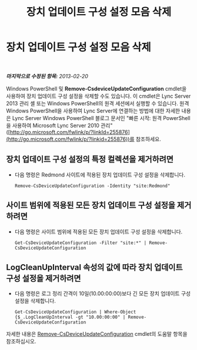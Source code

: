﻿---
title: 장치 업데이트 구성 설정 모음 삭제
TOCTitle: 장치 업데이트 구성 설정 모음 삭제
ms:assetid: 1a649136-34a9-42a7-a5b3-a78bbfe93f36
ms:mtpsurl: https://technet.microsoft.com/ko-kr/library/JJ994019(v=OCS.15)
ms:contentKeyID: 52056796
ms.date: 08/10/2015
mtps_version: v=OCS.15
ms.translationtype: HT
---

# 장치 업데이트 구성 설정 모음 삭제

 

_**마지막으로 수정된 항목:** 2013-02-20_

Windows PowerShell 및 **Remove-CsdeviceUpdateConfiguration** cmdlet을 사용하여 장치 업데이트 구성 설정을 삭제할 수도 있습니다. 이 cmdlet은 Lync Server 2013 관리 셸 또는 Windows PowerShell의 원격 세션에서 실행할 수 있습니다. 원격 Windows PowerShell을 사용하여 Lync Server에 연결하는 방법에 대한 자세한 내용은 Lync Server Windows PowerShell 블로그 문서인 "빠른 시작: 원격 PowerShell을 사용하여 Microsoft Lync Server 2010 관리"([http://go.microsoft.com/fwlink/p/?linkId=255876](http://go.microsoft.com/fwlink/p/?linkid=255876))를 참조하세요.


## 장치 업데이트 구성 설정의 특정 컬렉션을 제거하려면

  - 다음 명령은 Redmond 사이트에 적용된 장치 업데이트 구성 설정을 삭제합니다.
    
        Remove-CsDeviceUpdateConfiguration -Identity "site:Redmond"

## 사이트 범위에 적용된 모든 장치 업데이트 구성 설정을 제거하려면

  - 다음 명령은 사이트 범위에 적용된 모든 장치 업데이트 구성 설정을 삭제합니다.
    
        Get-CsDeviceUpdateConfiguration -Filter "site:*" | Remove-CsDeviceUpdateConfiguration

## LogCleanUpInterval 속성의 값에 따라 장치 업데이트 구성 설정을 제거하려면

  - 다음 명령은 로그 정리 간격이 10일(10.00:00:00)보다 긴 모든 장치 업데이트 구성 설정을 삭제합니다.
    
        Get-CsDeviceUpdateConfiguration | Where-Object {$_.LogCleanUpInterval -gt "10.00:00:00" | Remove-CsDeviceUpdateConfiguration

자세한 내용은 [Remove-CsDeviceUpdateConfiguration](https://docs.microsoft.com/en-us/powershell/module/skype/Remove-CsDeviceUpdateConfiguration) cmdlet의 도움말 항목을 참조하십시오.

